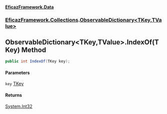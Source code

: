 #### [EficazFramework.Data](EficazFrameworkData.md 'EficazFramework Data')
### [EficazFramework.Collections](EficazFrameworkData.md#EficazFramework.Collections 'EficazFramework.Collections').[ObservableDictionary&lt;TKey,TValue&gt;](EficazFramework.Collections/ObservableDictionary_TKey,TValue_.md 'EficazFramework.Collections.ObservableDictionary<TKey,TValue>')

## ObservableDictionary<TKey,TValue>.IndexOf(TKey) Method

```csharp
public int IndexOf(TKey key);
```
#### Parameters

<a name='EficazFramework.Collections.ObservableDictionary_TKey,TValue_.IndexOf(TKey).key'></a>

`key` [TKey](EficazFramework.Collections/ObservableDictionary_TKey,TValue_.md#EficazFramework.Collections.ObservableDictionary_TKey,TValue_.TKey 'EficazFramework.Collections.ObservableDictionary<TKey,TValue>.TKey')

#### Returns
[System.Int32](https://docs.microsoft.com/en-us/dotnet/api/System.Int32 'System.Int32')